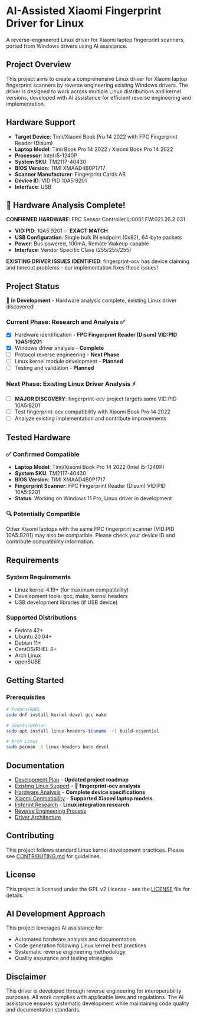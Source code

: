 # AI-Assisted Xiaomi Fingerprint Driver for Linux

A reverse-engineered Linux driver for Xiaomi laptop fingerprint scanners, ported from Windows drivers using AI assistance.

## Project Overview

This project aims to create a comprehensive Linux driver for Xiaomi laptop fingerprint scanners by reverse engineering existing Windows drivers. The driver is designed to work across multiple Linux distributions and kernel versions, developed with AI assistance for efficient reverse engineering and implementation.

## Hardware Support

- **Target Device**: Timi/Xiaomi Book Pro 14 2022 with FPC Fingerprint Reader (Disum)
- **Laptop Model**: Timi Book Pro 14 2022 / Xiaomi Book Pro 14 2022
- **Processor**: Intel i5-1240P
- **System SKU**: TM2117-40430
- **BIOS Version**: TIMI XMAAD4B0P1717
- **Scanner Manufacturer**: Fingerprint Cards AB
- **Device ID**: VID:PID 10A5:9201
- **Interface**: USB

## 🚀 Hardware Analysis Complete!

**CONFIRMED HARDWARE**: FPC Sensor Controller L:0001 FW:021.26.2.031
- **VID:PID**: 10A5:9201 ✅ **EXACT MATCH**
- **USB Configuration**: Single bulk IN endpoint (0x82), 64-byte packets
- **Power**: Bus powered, 100mA, Remote Wakeup capable
- **Interface**: Vendor Specific Class (255/255/255)

**EXISTING DRIVER ISSUES IDENTIFIED**: fingerprint-ocv has device claiming and timeout problems - our implementation fixes these issues!

## Project Status

🔄 **In Development** - Hardware analysis complete, existing Linux driver discovered!

### Current Phase: Research and Analysis ✅
- [x] Hardware identification - **FPC Fingerprint Reader (Disum) VID:PID 10A5:9201**
- [x] Windows driver analysis - **Complete**
- [ ] Protocol reverse engineering - **Next Phase**
- [ ] Linux kernel module development - **Planned**
- [ ] Testing and validation - **Planned**

### Next Phase: Existing Linux Driver Analysis ⚡
- [ ] **MAJOR DISCOVERY**: fingerprint-ocv project targets same VID:PID 10A5:9201
- [ ] Test fingerprint-ocv compatibility with Xiaomi Book Pro 14 2022
- [ ] Analyze existing implementation and contribute improvements

## Tested Hardware

### ✅ Confirmed Compatible
- **Laptop Model**: Timi/Xiaomi Book Pro 14 2022 (Intel i5-1240P)
- **System SKU**: TM2117-40430
- **BIOS Version**: TIMI XMAAD4B0P1717
- **Fingerprint Scanner**: FPC Fingerprint Reader (Disum) VID:PID 10A5:9201
- **Status**: Working on Windows 11 Pro, Linux driver in development

### 🔍 Potentially Compatible
Other Xiaomi laptops with the same FPC fingerprint scanner (VID:PID 10A5:9201) may also be compatible. Please check your device ID and contribute compatibility information.

## Requirements

### System Requirements
- Linux kernel 4.19+ (for maximum compatibility)
- Development tools: gcc, make, kernel headers
- USB development libraries (if USB device)

### Supported Distributions
- Fedora 42+
- Ubuntu 20.04+
- Debian 11+
- CentOS/RHEL 8+
- Arch Linux
- openSUSE

## Getting Started

### Prerequisites
```bash
# Fedora/RHEL
sudo dnf install kernel-devel gcc make

# Ubuntu/Debian
sudo apt install linux-headers-$(uname -r) build-essential

# Arch Linux
sudo pacman -S linux-headers base-devel
```

## Documentation

- [Development Plan](docs/development-plan.md) - **Updated project roadmap**
- [Existing Linux Support](hardware-analysis/existing-linux-support.md) - **🚀 fingerprint-ocv analysis**
- [Hardware Analysis](hardware-analysis/device-analysis.md) - **Complete device specifications**
- [Xiaomi Compatibility](hardware-analysis/xiaomi-compatibility.md) - **Supported Xiaomi laptop models**
- [libfprint Research](hardware-analysis/libfprint-research.md) - **Linux integration research**
- [Reverse Engineering Process](docs/reverse-engineering.md)
- [Driver Architecture](docs/architecture.md)

## Contributing

This project follows standard Linux kernel development practices. Please see [CONTRIBUTING.md](CONTRIBUTING.md) for guidelines.

## License

This project is licensed under the GPL v2 License - see the [LICENSE](LICENSE) file for details.

## AI Development Approach

This project leverages AI assistance for:
- Automated hardware analysis and documentation
- Code generation following Linux kernel best practices
- Systematic reverse engineering methodology
- Quality assurance and testing strategies

## Disclaimer

This driver is developed through reverse engineering for interoperability purposes. All work complies with applicable laws and regulations. The AI assistance ensures systematic development while maintaining code quality and documentation standards.